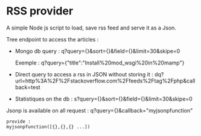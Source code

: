 RSS provider 
===================

A simple Node js script to load, save rss feed and serve it as a Json.

Tree endpoint to access the articles : 

* Mongo db query : 
	q?query={}&sort={}&field={}&limit=30&skipe=0

	Exemple :
	q?query={"title":"Install%20mod_wsgi%20in%20mamp"}

* Direct query to access a rss in JSON without storing it : 
	dq?url=http%3A%2F%2Fstackoverflow.com%2Ffeeds%2Ftag%2Fphp&callback=test

* Statistiques on the db : 
	s?query={}&sort={}&field={}&limit=30&skipe=0


Jsonp is available on all request :
	q?query={}&callback="myjsonpfunction"

	provide : 
	myjsonpfunction([{},{},{} ...])